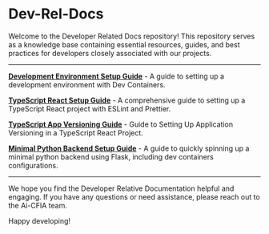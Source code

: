 # Dev-Rel-Docs

Welcome to the Developer Related Docs repository! This repository serves as a knowledge base containing essential resources, guides, and best practices for developers closely associated with our projects.

---

**[Development Environment Setup Guide](./Development-Environment-Setup-Guide/DEV-ENV-SETUP.md)** - A guide to setting up a development environment with Dev Containers.

**[TypeScript React Setup Guide](./TypeScript-React-Setup-Guide/REACTSETUP.md)** - A comprehensive guide to setting up a TypeScript React project with ESLint and Prettier.

**[TypeScript App Versioning Guide](./TypeScript-AppVersion/APPVERSION-SETUP.md)** - Guide to Setting Up Application Versioning in a TypeScript React Project.

**[Minimal Python Backend Setup Guide](./Minimal-Backend-Setup-Guides/PYTHON-BACKEND-SETUP.md)** - A guide to quickly spinning up a minimal python backend using Flask, including dev containers configurations.


---

We hope you find the Developer Relative Documentation helpful and engaging. If you have any questions or need assistance, please reach out to the Ai-CFIA team.

Happy developing!
